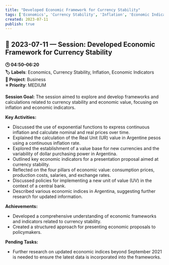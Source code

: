 ```yaml
---
title: "Developed Economic Framework for Currency Stability"
tags: ['Economics', 'Currency Stability', 'Inflation', 'Economic Indicators']
created: 2023-07-11
publish: true
---
```


## 📅 2023-07-11 — Session: Developed Economic Framework for Currency Stability

**🕒 04:50–06:20**  
**🏷️ Labels**: Economics, Currency Stability, Inflation, Economic Indicators  
**📂 Project**: Business  
**⭐ Priority**: MEDIUM  


**Session Goal:**
The session aimed to explore and develop frameworks and calculations related to currency stability and economic value, focusing on inflation and economic indicators.

**Key Activities:**
- Discussed the use of exponential functions to express continuous inflation and calculate nominal and real prices over time.
- Explained the calculation of the Real Unit (UR) value in Argentine pesos using a continuous inflation rate.
- Explored the establishment of a value base for new currencies and the variability of dollar purchasing power in Argentina.
- Outlined key economic indicators for a presentation proposal aimed at currency stability.
- Reflected on the four pillars of economic value: consumption prices, production costs, salaries, and exchange rates.
- Discussed policies for implementing a new unit of value (UV) in the context of a central bank.
- Described various economic indices in Argentina, suggesting further research for updated information.

**Achievements:**
- Developed a comprehensive understanding of economic frameworks and indicators related to currency stability.
- Created a structured approach for presenting economic proposals to policymakers.

**Pending Tasks:**
- Further research on updated economic indices beyond September 2021 is needed to ensure the latest data is incorporated into the frameworks.
